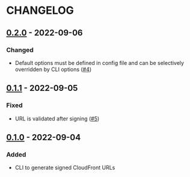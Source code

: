# CHANGELOG

## [0.2.0](https://github.com/KentaKariya/cf-sign/releases/tag/v0.2.0) - 2022-09-06

### Changed
- Default options must be defined in config file and can be selectively overridden by CLI options ([#4](https://github.com/KentaKariya/cf-sign/issues/4))

## [0.1.1](https://github.com/KentaKariya/cf-sign/releases/tag/v0.1.1) - 2022-09-05

### Fixed
- URL is validated after signing ([#5](https://github.com/KentaKariya/cf-sign/issues/5))

## [0.1.0](https://github.com/KentaKariya/cf-sign/releases/tag/v0.1.0) - 2022-09-04

### Added
- CLI to generate signed CloudFront URLs


